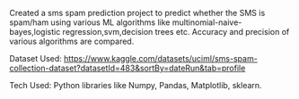 Created a sms spam prediction project to predict whether the SMS is spam/ham using various ML algorithms like multinomial-naive-bayes,logistic regression,svm,decision trees etc. Accuracy and precision of various algorithms are compared.

Dataset Used:
https://www.kaggle.com/datasets/uciml/sms-spam-collection-dataset?datasetId=483&sortBy=dateRun&tab=profile


Tech Used: Python libraries like Numpy, Pandas, Matplotlib, sklearn.